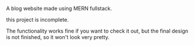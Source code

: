 A blog website made using MERN fullstack.

this project is incomplete.

The functionality works fine if you want to check it out, but the final design is not finished, so it won't look very pretty.
